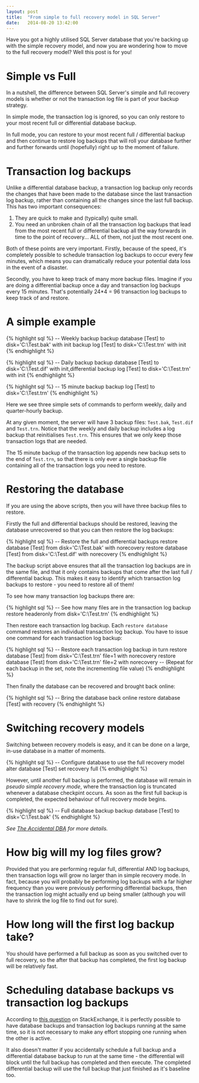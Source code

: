```yaml
---
layout: post
title:  "From simple to full recovery model in SQL Server"
date:   2014-08-20 13:42:00
---
```


Have you got a highly utilised SQL Server database that you're backing up with
the simple recovery model, and now you are wondering how to move to the full
recovery model? Well this post is for you!

# Simple vs Full
In a nutshell, the difference between SQL Server's simple and full recovery
models is whether or not the transaction log file is part of your backup
strategy.

In simple mode, the transaction log is ignored, so you can only restore to your
most recent full or differential database backup.

In full mode, you can restore to your most recent full / differential backup and
then continue to restore log backups that will roll your database further and
further forwards until (hopefully) right up to the moment of failure.

# Transaction log backups
Unlike a differential database backup, a transaction log backup only records the
changes that have been made to the database since the last transaction log
backup, rather than containing all the changes since the last full backup. This
has two important consequences:

1. They are quick to make and (typically) quite small.
2. You need an unbroken chain of all the transaction log backups that lead from
the most recent full or differential backup all the way forwards in time to the
point of recovery... ALL of them, not just the most recent one.

Both of these points are very important. Firstly, because of the speed, it's
completely possible to schedule transaction log backups to occur every few
minutes, which means you can dramatically reduce your potential data loss in the
event of a disaster.

Secondly, you have to keep track of many more backup files. Imagine if you are
doing a differential backup once a day and transaction log backups every 15
minutes. That's potentially 24*4 = 96 transaction log backups to keep track of
and restore.

# A simple example

{% highlight sql %}
-- Weekly backup
backup database [Test] to disk='C:\Test.bak' with init
backup log [Test] to disk='C:\Test.trn' with init
{% endhighlight %}

{% highlight sql %}
-- Daily backup
backup database [Test] to disk='C:\Test.dif' with init,differential
backup log [Test] to disk='C:\Test.trn' with init
{% endhighlight %}

{% highlight sql %}
-- 15 minute backup
backup log [Test] to disk='C:\Test.trn'
{% endhighlight %}

Here we see three simple sets of commands to perform weekly, daily and
quarter-hourly backup.

At any given moment, the server will have 3 backup files: `Test.bak`, `Test.dif`
and `Test.trn`. Notice that the weekly and daily backup includes a log backup
that reinitialises `Test.trn`. This ensures that we only keep those transaction
logs that are needed.

The 15 minute backup of the transaction log appends new backup sets to the end
of `Test.trn`, so that there is only ever a single backup file containing all
of the transaction logs you need to restore.

# Restoring the database

If you are using the above scripts, then you will have three backup files to
restore.

Firstly the full and differential backups should be restored, leaving the
database unrecovered so that you can then restore the log backups:

{% highlight sql %}
-- Restore the full and differential backups
restore database [Test] from disk='C:\Test.bak' with norecovery
restore database [Test] from disk='C:\Test.dif' with norecovery
{% endhighlight %}

The backup script above ensures that all the transaction log backups are in
the same file, and that it only contains backups that come after the last
full / differential backup. This makes it easy to identify which transaction
log backups to restore - you need to restore all of them!

To see how many transaction log backups there are:

{% highlight sql %}
-- See how many files are in the transaction log backup
restore headeronly from disk='C:\Test.trn'
{% endhighlight %}

Then restore each transaction log backup. Each `restore database` command
restores an individual transaction log backup. You have to issue one command
for each transaction log backup:

{% highlight sql %}
-- Restore each transaction log backup in turn
restore database [Test] from disk='C:\Test.trn' file=1 with norecovery
restore database [Test] from disk='C:\Test.trn' file=2 with norecovery
-- (Repeat for each backup in the set, note the incrementing file value)
{% endhighlight %}

Then finally the database can be recovered and brought back online:

{% highlight sql %}
-- Bring the database back online
restore database [Test] with recovery
{% endhighlight %}

# Switching recovery models

Switching between recovery models is easy, and it can be done on a large, in-use
database in a matter of moments.

{% highlight sql %}
-- Configure database to use the full recovery model
alter database [Test] set recovery full
{% endhighlight %}

However, until another full backup is performed, the database will remain in _pseudo
simple recovery mode_, where the transaction log is truncated whenever a
database checkpint occurs. As soon as the first full backup is completed, the
expected behaviour of full recovery mode begins.

{% highlight sql %}
-- Full database backup
backup database [Test] to disk='C:\Test.bak'
{% endhighlight %}

_See [The Accidental DBA](http://www.sqlskills.com/blogs/paul/the-accidental-dba-day-30-of-30-troubleshooting-transaction-log-growth)
for more details._

# How big will my log files grow?
Provided that you are performing regular full, differential AND log backups,
then transaction logs will grow no larger than in simple recovery mode. In fact,
because you will probably be performing log backups with a far higher frequency
than you were previously performing differential backups, then the transaction
log might actually end up being smaller (although you will have to shrink the
log file to find out for sure).

# How long will the first log backup take?

You should have performed a full backup as soon as you switched over to
full recovery, so the after that backup has completed, the first log backup
will be relatively fast.

# Scheduling database backups vs transaction log backups

According to [this question](https://dba.stackexchange.com/questions/4347/should-i-stop-transaction-log-backups-during-a-full-backup?newreg=e43f8aa2e1814058bde408db1eda3a1d) on StackExchange, it is perfectly possible to have
database backups and transaction log backups running at the same time, so it is
not necessary to make any effort stopping one running when the other is active.

It also doesn't matter if you accidentally schedule a full backup and a
differential database backup to run at the same time - the differential will
block until the full backup has completed and then execute. The completed
differential backup will use the full backup that just finished as it's
baseline too.
